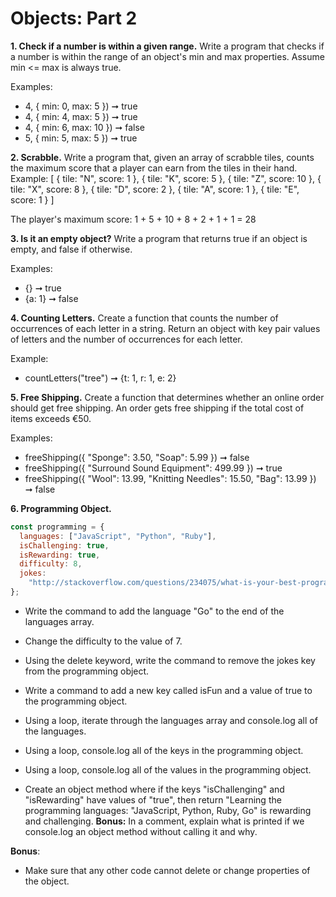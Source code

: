 # Objects: Part 2

**1. Check if a number is within a given range.**
Write a program that checks if a number is within the range of an object's min and max properties. Assume min <= max is always true.

Examples:

- 4, { min: 0, max: 5 }) ➞ true
- 4, { min: 4, max: 5 }) ➞ true
- 4, { min: 6, max: 10 }) ➞ false
- 5, { min: 5, max: 5 }) ➞ true

**2. Scrabble.**
Write a program that, given an array of scrabble tiles, counts the maximum score that a player can earn from the tiles in their hand.
Example:
[
{ tile: "N", score: 1 },
{ tile: "K", score: 5 },
{ tile: "Z", score: 10 },
{ tile: "X", score: 8 },
{ tile: "D", score: 2 },
{ tile: "A", score: 1 },
{ tile: "E", score: 1 }
]

The player's maximum score: 1 + 5 + 10 + 8 + 2 + 1 + 1 = 28

**3. Is it an empty object?**
Write a program that returns true if an object is empty, and false if otherwise.

Examples:

- {} ➞ true
- {a: 1} ➞ false

**4. Counting Letters.**
Create a function that counts the number of occurrences of each letter in a string. Return an object with key pair values of letters and the number of occurrences for each letter.

Example:

- countLetters("tree") ➞ {t: 1, r: 1, e: 2}

**5. Free Shipping.**
Create a function that determines whether an online order should get free shipping. An order gets free shipping if the total cost of items exceeds €50.

Examples:

- freeShipping({ "Sponge": 3.50, "Soap": 5.99 }) ➞ false
- freeShipping({ "Surround Sound Equipment": 499.99 }) ➞ true
- freeShipping({ "Wool": 13.99, "Knitting Needles": 15.50, "Bag": 13.99 }) ➞ false

**6. Programming Object.**

```javascript
const programming = {
  languages: ["JavaScript", "Python", "Ruby"],
  isChallenging: true,
  isRewarding: true,
  difficulty: 8,
  jokes:
    "http://stackoverflow.com/questions/234075/what-is-your-best-programmer-joke"
};
```

- Write the command to add the language "Go" to the end of the languages array.

- Change the difficulty to the value of 7.
- Using the delete keyword, write the command to remove the jokes key from the programming object.
- Write a command to add a new key called isFun and a value of true to the programming object.
- Using a loop, iterate through the languages array and console.log all of the languages.
- Using a loop, console.log all of the keys in the programming object.
- Using a loop, console.log all of the values in the programming object.
- Create an object method where if the keys "isChallenging" and "isRewarding" have values of "true", then return "Learning the programming languages: "JavaScript, Python, Ruby, Go" is rewarding and challenging. **Bonus:** In a comment, explain what is printed if we console.log an object method without calling it and why.

**Bonus**:
- Make sure that any other code cannot delete or change properties of the object.
